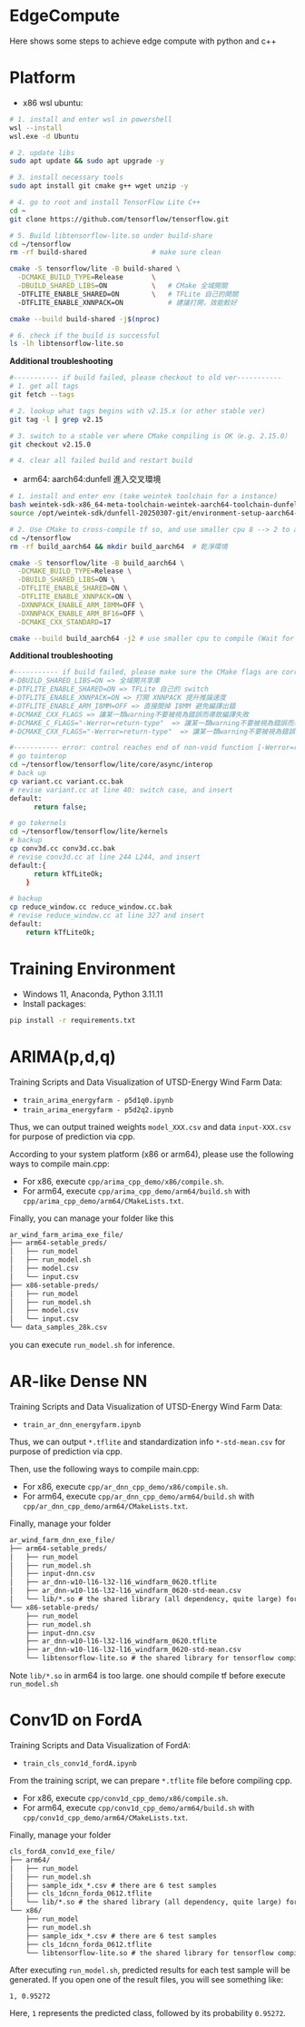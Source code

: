 # EdgeCompute
Here shows some steps to achieve edge compute with python and c++   

# Platform
- x86 wsl ubuntu:   
```bash
# 1. install and enter wsl in powershell
wsl --install
wsl.exe -d Ubuntu

# 2. update libs
sudo apt update && sudo apt upgrade -y

# 3. install necessary tools
sudo apt install git cmake g++ wget unzip -y

# 4. go to root and install TensorFlow Lite C++
cd ~
git clone https://github.com/tensorflow/tensorflow.git

# 5. Build libtensorflow-lite.so under build-share
cd ~/tensorflow
rm -rf build-shared                # make sure clean

cmake -S tensorflow/lite -B build-shared \
  -DCMAKE_BUILD_TYPE=Release       \
  -DBUILD_SHARED_LIBS=ON           \   # CMake 全域開關
  -DTFLITE_ENABLE_SHARED=ON        \   # TFLite 自己的開關
  -DTFLITE_ENABLE_XNNPACK=ON           # 建議打開，效能較好

cmake --build build-shared -j$(nproc)

# 6. check if the build is successful
ls -lh libtensorflow-lite.so
```

**Additional troubleshooting**
```bash
#----------- if build failed, please checkout to old ver-----------
# 1. get all tags
git fetch --tags

# 2. lookup what tags begins with v2.15.x (or other stable ver)
git tag -l | grep v2.15

# 3. switch to a stable ver where CMake compiling is OK（e.g. 2.15.0）
git checkout v2.15.0 

# 4. clear all failed build and restart build
```

- arm64: aarch64:dunfell 進入交叉環境   
```bash
# 1. install and enter env (take weintek toolchain for a instance)
bash weintek-sdk-x86_64-meta-toolchain-weintek-aarch64-toolchain-dunfell-20250307-git.sh
source /opt/weintek-sdk/dunfell-20250307-git/environment-setup-aarch64-weintek-linux

# 2. Use CMake to cross-compile tf so, and use smaller cpu 8 --> 2 to avoid `OOM-killer`
cd ~/tensorflow
rm -rf build_aarch64 && mkdir build_aarch64  # 乾淨環境

cmake -S tensorflow/lite -B build_aarch64 \
  -DCMAKE_BUILD_TYPE=Release \
  -DBUILD_SHARED_LIBS=ON \
  -DTFLITE_ENABLE_SHARED=ON \
  -DTFLITE_ENABLE_XNNPACK=ON \
  -DXNNPACK_ENABLE_ARM_I8MM=OFF \
  -DXNNPACK_ENABLE_ARM_BF16=OFF \
  -DCMAKE_CXX_STANDARD=17

cmake --build build_aarch64 -j2 # use smaller cpu to compile (Wait for a period of time)
```

**Additional troubleshooting**
```bash
#----------- if build failed, please make sure the CMake flags are correct-----------
#-DBUILD_SHARED_LIBS=ON => 全域開共享庫
#-DTFLITE_ENABLE_SHARED=ON => TFLite 自己的 switch
#-DTFLITE_ENABLE_XNNPACK=ON => 打開 XNNPACK 提升推論速度
#-DTFLITE_ENABLE_ARM_I8MM=OFF => 直接關掉 I8MM 避免編譯出錯
#-DCMAKE_CXX_FLAGS => 讓某一類warning不要被視為錯誤而導致編譯失敗
#-DCMAKE_C_FLAGS="-Werror=return-type"  => 讓某一類warning不要被視為錯誤而導致編譯失敗
#-DCMAKE_CXX_FLAGS="-Werror=return-type"  => 讓某一類warning不要被視為錯誤而導致編譯失敗

#----------- error: control reaches end of non-void function [-Werror=return-type]-----------
# go tointerop
cd ~/tensorflow/tensorflow/lite/core/async/interop
# back up 
cp variant.cc variant.cc.bak
# revise variant.cc at line 40: switch case, and insert
default:
      return false;

# go tokernels
cd ~/tensorflow/tensorflow/lite/kernels
# backup
cp conv3d.cc conv3d.cc.bak
# revise conv3d.cc at line 244 L244, and insert
default:{
      return kTfLiteOk;
    }

# backup
cp reduce_window.cc reduce_window.cc.bak
# revise reduce_window.cc at line 327 and insert 
default:
	return kTfLiteOk;
```

# Training Environment
- Windows 11, Anaconda, Python 3.11.11   
- Install packages:   
```bash
pip install -r requirements.txt
```

# ARIMA(p,d,q)
Training Scripts and Data Visualization of UTSD-Energy Wind Farm Data:   
- `train_arima_energyfarm - p5d1q0.ipynb`   
- `train_arima_energyfarm - p5d2q2.ipynb`   

Thus, we can output trained weights `model_XXX.csv` and data `input-XXX.csv` for purpose of prediction via cpp.   

According to your system platform (x86 or arm64), please use the following ways to compile main.cpp:   
- For x86, execute `cpp/arima_cpp_demo/x86/compile.sh`.   
- For arm64, execute `cpp/arima_cpp_demo/arm64/build.sh` with `cpp/arima_cpp_demo/arm64/CMakeLists.txt`.   

Finally, you can manage your folder like this   
```markdown
ar_wind_farm_arima_exe_file/
├── arm64-setable_preds/
│   ├── run_model
│   ├── run_model.sh
│   ├── model.csv
│   └── input.csv
├── x86-setable-preds/
│   ├── run_model
│   ├── run_model.sh
│   ├── model.csv
│   └── input.csv
└── data_samples_28k.csv
```

you can execute `run_model.sh` for inference.   

# AR-like Dense NN
Training Scripts and Data Visualization of UTSD-Energy Wind Farm Data:   
- `train_ar_dnn_energyfarm.ipynb`   

Thus, we can output `*.tflite` and standardization info `*-std-mean.csv` for purpose of prediction via cpp.    

Then, use the following ways to compile main.cpp:   
- For x86, execute `cpp/ar_dnn_cpp_demo/x86/compile.sh`.   
- For arm64, execute `cpp/ar_dnn_cpp_demo/arm64/build.sh` with `cpp/ar_dnn_cpp_demo/arm64/CMakeLists.txt`.   

Finally, manage your folder   
```markdown
ar_wind_farm_dnn_exe_file/
├── arm64-setable_preds/
│   ├── run_model
│   ├── run_model.sh
│   ├── input-dnn.csv
│   ├── ar_dnn-w10-l16-l32-l16_windfarm_0620.tflite
│   ├── ar_dnn-w10-l16-l32-l16_windfarm_0620-std-mean.csv
│   └── lib/*.so # the shared library (all dependency, quite large) for tensorflow compiled under arm64
└── x86-setable-preds/
    ├── run_model
    ├── run_model.sh
    ├── input-dnn.csv
    ├── ar_dnn-w10-l16-l32-l16_windfarm_0620.tflite
    ├── ar_dnn-w10-l16-l32-l16_windfarm_0620-std-mean.csv
    └── libtensorflow-lite.so # the shared library for tensorflow compiled under x86 (small)
```

Note `lib/*.so` in arm64 is too large. one should compile tf before execute `run_model.sh`   

# Conv1D on FordA
Training Scripts and Data Visualization of FordA:   
- `train_cls_conv1d_fordA.ipynb`

From the training script, we can prepare `*.tflite` file before compiling cpp.   
- For x86, execute `cpp/conv1d_cpp_demo/x86/compile.sh`.
- For arm64, execute `cpp/conv1d_cpp_demo/arm64/build.sh` with `cpp/conv1d_cpp_demo/arm64/CMakeLists.txt`.   

Finally, manage your folder   
```markdown
cls_fordA_conv1d_exe_file/
├── arm64/
│   ├── run_model
│   ├── run_model.sh
│   ├── sample_idx_*.csv # there are 6 test samples
│   ├── cls_1dcnn_forda_0612.tflite
│   └── lib/*.so # the shared library (all dependency, quite large) for tensorflow compiled under arm64
└── x86/
    ├── run_model
    ├── run_model.sh
    ├── sample_idx_*.csv # there are 6 test samples
    ├── cls_1dcnn_forda_0612.tflite
    └── libtensorflow-lite.so # the shared library for tensorflow compiled under x86 (small)
```

After executing `run_model.sh`, predicted results for each test sample will be generated. If you open one of the result files, you will see something like:   
```csv
1, 0.95272
```
Here, `1` represents the predicted class, followed by its probability `0.95272`.   
